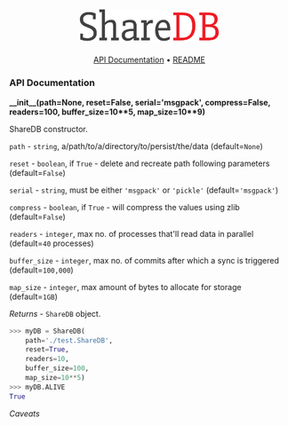 ﻿<h1 align="center">
	<a href="https://github.com/ayaanhossain/ShareDB/">
		<img src="../logo/logo.svg"  alt="ShareDB" width="250"/>
    </a>
</h1>

<p align="center">
  <a href="#api-documentation">API Documentation</a> •
  <a href="../README.md">README</a>
</p>

### API Documentation
**\_\_init__(path=None, reset=False, serial='msgpack', compress=False, readers=100, buffer_size=10\*\*5, map_size=10\*\*9)**

ShareDB constructor.

`path` - `string`, a/path/to/a/directory/to/persist/the/data (default=`None`)

`reset` - `boolean`, if `True` - delete and recreate path following parameters (default=`False`)

`serial` - `string`, must be either `'msgpack'` or `'pickle'` (default=`'msgpack'`)

`compress` - `boolean`, if `True` - will compress the values using zlib (default=`False`)

`readers` - `integer`, max no. of processes that'll read data in parallel (default=`40` processes)

`buffer_size` - `integer`, max no. of commits after which a sync is triggered (default=`100,000`)

`map_size` - `integer`, max amount of bytes to allocate for storage (default=`1GB`)

_Returns_ - `ShareDB` object.
```python
>>> myDB = ShareDB(
	path='./test.ShareDB',
	reset=True,
	readers=10,
	buffer_size=100,
	map_size=10**5)
>>> myDB.ALIVE
True
```

_Caveats_
